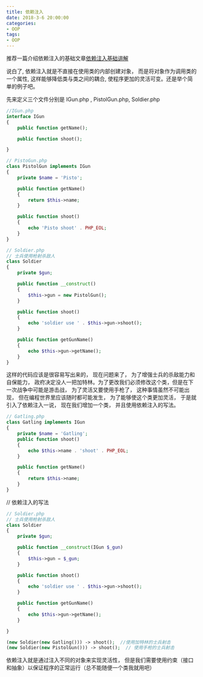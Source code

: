 ```yaml
---
title: 依赖注入
date: 2018-3-6 20:00:00
categories:
- OOP
tags:
- OOP
---
```


推荐一篇介绍依赖注入的基础文章[依赖注入基础讲解](http://fabien.potencier.org/what-is-dependency-injection.html)

说白了, 依赖注入就是不直接在使用类的内部创建对象， 而是将对象作为调用类的一个属性, 这样能够降低类与类之间的耦合, 使程序更加的灵活可变。还是举个简单的例子吧。

<!-- more -->

先来定义三个文件分别是 IGun.php , PistolGun.php, Soldier.php

```php
//IGun.php
interface IGun
{
    public function getName();

    public function shoot();

}

// PistoGun.php
class PistolGun implements IGun
{
    private $name = 'Pisto';

    public function getName()
    {
        return $this->name;
    }

    public function shoot()
    {
        echo 'Pisto shoot' . PHP_EOL;
    }
}

// Soldier.php
// 士兵使用枪射杀敌人
class Soldier
{
    private $gun;

    public function __construct()
    {
        $this->gun = new PistolGun();
    }

    public function shoot()
    {
        echo 'soldier use ' . $this->gun->shoot();
    }

    public function getGunName()
    {
        echo $this->gun->getName();
    }
}
```

这样的代码应该是很容易写出来的， 现在问题来了， 为了增强士兵的杀敌能力和自保能力， 政府决定没人一把加特林。为了更改我们必须修改这个类，但是在下一次战争中可能是游击战， 为了灵活又要使用手枪了， 这种事情虽然不可能出现， 但在编程世界里应该随时都可能发生， 为了能够使这个类更加灵活， 于是就引入了依赖注入一说， 现在我们增加一个类， 并且使用依赖注入的写法。

```php
// Gatling.php
class Gatling implements IGun
{
    private $name = 'Gatling';
    public function shoot()
    {
        echo $this->name . 'shoot' . PHP_EOL;
    }

    public function getName()
    {
        return $this->name;
    }
}
```

// 依赖注入的写法

```php
// Soldier.php
// 士兵使用枪射杀敌人
class Soldier
{
    private $gun;

    public function __construct(IGun $_gun)
    {
        $this->gun = $_gun;
    }

    public function shoot()
    {
        echo 'soldier use ' . $this->gun->shoot();
    }

    public function getGunName()
    {
        echo $this->gun->getName();
    }

}

(new Soldier(new Gatling())) -> shoot();  //使用加特林的士兵射击
(new Soldier(new PistolGun())) -> shoot();  // 使用手枪的士兵射击
```

依赖注入就是通过注入不同的对象来实现灵活性， 但是我们需要使用约束（接口和抽象）以保证程序的正常运行（总不能随便一个类我就用吧）